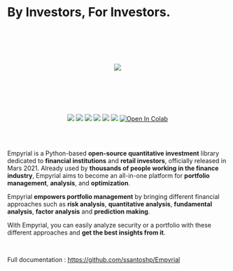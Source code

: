 # By Investors, For Investors.

<br><br><br><br>

<div align="center">
<img src="https://i.ibb.co/RjLg9VV/logo.png"/>
<br><br><br><br><br><br>
  
![](https://img.shields.io/badge/Downloads-16k/month-brightgreen)
![](https://img.shields.io/badge/license-MIT-orange)
![](https://img.shields.io/badge/version-1.8.4-blueviolet)
![](https://img.shields.io/badge/language-python🐍-blue)
![](https://img.shields.io/badge/activity-8.8/10-ff69b4)
![](https://img.shields.io/badge/Open%20source-💜-white)	
[![Open In Colab](https://colab.research.google.com/assets/colab-badge.svg)](https://colab.research.google.com/drive/1NqTkkP2u1p1g8W8erU-Y-rSSVbPUDvq2?usp=sharing)
  
 </div>
 
<br><br>

Empyrial is a Python-based **open-source quantitative investment** library dedicated to **financial institutions** and **retail investors**, officially released in Mars 2021. Already used by **thousands of people working in the finance industry**, Empyrial aims to become an all-in-one platform for **portfolio management**, **analysis**, and **optimization**.

Empyrial **empowers portfolio management** by bringing different financial approaches such as **risk analysis**, **quantitative analysis**, **fundamental analysis**, **factor analysis** and **prediction making**.

With Empyrial, you can easily analyze security or a portfolio with these different approaches and **get the best insights from it**.

<br>


Full documentation : https://github.com/ssantoshp/Empyrial
